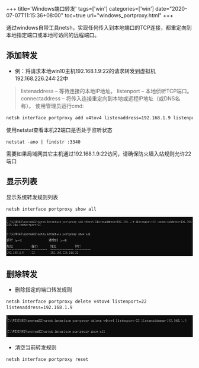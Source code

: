 +++
title='Windows端口转发'
tags=['win']
categories=['win']
date="2020-07-07T11:15:36+08:00"
toc=true
url="windows_portproxy.html"
+++

通过windows自带工具netsh，实现任何传入到本地端口的TCP连接，都重定向到本地指定端口或本地可访问的远程端口。
<!--more-->

## 添加转发

* 例：将请求本地win10主机192.168.1.9:22的请求转发到虚拟机192.168.226.244:22中
> listenaddress – 等待连接的本地IP地址。
  listenport – 本地侦听TCP端口。
  connectaddress – 将传入连接重定向到本地或远程IP地址（或DNS名称）。
使用管理员运行cmd:
```bash
netsh interface portproxy add v4tov4 listenaddress=192.168.1.9 listenport=22 connectaddress=192.168.226.244 connectport=22
```

使用netstat查看本机22端口是否处于监听状态
```
netstat -ano | findstr :3340
 ```

 需要如果局域网其它主机通过192.168.1.9:22访问，请确保防火墙入站规则允许22端口

## 显示列表

显示系统转发规则列表
```
netsh interface portproxy show all
```
![显示截图](/images/2020/07/20200707113108showall.png)

## 删除转发
* 删除指定的端口转发规则
```
netsh interface portproxy delete v4tov4 listenport=22 listenaddress=192.168.1.9
```
![删除指定截图](/images/2020/07/20200707113108_del_one.png)
* 清空当前转发规则
```
netsh interface portproxy reset
```